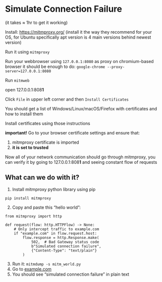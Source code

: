 # Simulate Connection Failure

(it takes ≈ 1hr to get it working)

Install: https://mitmproxy.org/ (install it the way they recommend for your OS, for Ubuntu specifically apt version is 4 main versions behind newest version)

Run it using `mitmproxy` 

Run your webbrowser using `127.0.0.1:8080`  as proxy 
on chromium-based browser it should be enough to do:
`google-chrome --proxy-server=127.0.0.1:8080` 


Run `mitmweb` 

open 127.0.0.1:808**1**

Click `File` in upper left corner and then `Install Certificates`  

You should get a list of Windows/Linux/macOS/Firefox with certificates and how to install them 

Install certificates using those instructions

**important!** Go to your browser certificate settings and ensure that:

1. mitmproxy certificate is imported
2. **it is set to trusted**

Now all of your network communication should go through mitmproxy, you can verify it by going to 127.0.0.1:808**1** and seeing constant flow of requests 

## What can we do with it?

1. Install mitmproxy python library using pip

`pip install mitmproxy` 

2. Copy and paste this “hello world”:

```
from mitmproxy import http

def request(flow: http.HTTPFlow) -> None:
    # Only intercept traffic to example.com
    if "example.com" in flow.request.host:
        flow.response = http.Response.make(
            502,  # Bad Gateway status code
            b"Simulated connection failure",
            {"Content-Type": "text/plain"}
        )

```

3. Run it: `mitmdump -s mitm_world.py`
4. Go to [example.com](http://example.com) 
5. You should see “simulated connection failure” in plain text